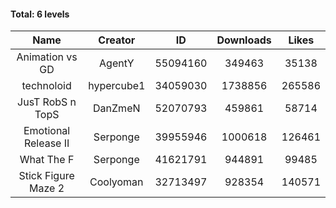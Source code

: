 #### Total: 6 levels

| Name | Creator | ID | Downloads | Likes |
|:---:|:---:|:---:|:---:|:---:|
| Animation vs GD | AgentY | 55094160 | 349463 | 35138
| technoloid | hypercube1 | 34059030 | 1738856 | 265586
| JusT RobS n TopS | DanZmeN | 52070793 | 459861 | 58714
| Emotional Release II | Serponge | 39955946 | 1000618 | 126461
| What The F | Serponge | 41621791 | 944891 | 99485
| Stick Figure Maze 2 | Coolyoman | 32713497 | 928354 | 140571
